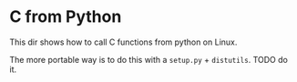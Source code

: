 # C from Python

This dir shows how to call C functions from python on Linux.

The more portable way is to do this with a `setup.py` + `distutils`. TODO do it.

